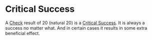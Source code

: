 # Critical Success

A [Check](../Game%20Procedures/Check.md) result of 20 (natural 20) is a [Critical Success](Critical%20Success.md). It is always a success no matter what. And in certain cases it results in some extra beneficial effect.